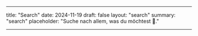 ---

title: "Search"
date: 2024-11-19
draft: false
layout: "search"
summary: "search"
placeholder: "Suche nach allem, was du möchtest 👟."

---